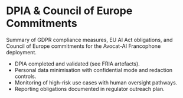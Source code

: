 # DPIA & Council of Europe Commitments

Summary of GDPR compliance measures, EU AI Act obligations, and Council of Europe commitments for the Avocat-AI Francophone deployment.

- DPIA completed and validated (see FRIA artefacts).
- Personal data minimisation with confidential mode and redaction controls.
- Monitoring of high-risk use cases with human oversight pathways.
- Reporting obligations documented in regulator outreach plan.
